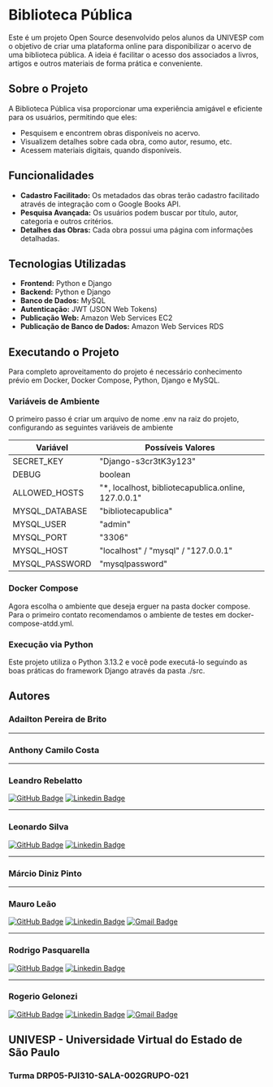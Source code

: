 # Biblioteca Pública

Este é um projeto Open Source desenvolvido pelos alunos da UNIVESP com o objetivo de criar uma plataforma online para disponibilizar o acervo de uma biblioteca pública. A ideia é facilitar o acesso dos associados a livros, artigos e outros materiais de forma prática e conveniente.

## Sobre o Projeto

A Biblioteca Pública visa proporcionar uma experiência amigável e eficiente para os usuários, permitindo que eles:

- Pesquisem e encontrem obras disponíveis no acervo.
- Visualizem detalhes sobre cada obra, como autor, resumo, etc.
- Acessem materiais digitais, quando disponíveis.

## Funcionalidades

- **Cadastro Facilitado:** Os metadados das obras terão cadastro facilitado através de integração com o Google Books API.
- **Pesquisa Avançada:** Os usuários podem buscar por título, autor, categoria e outros critérios.
- **Detalhes das Obras:** Cada obra possui uma página com informações detalhadas.

## Tecnologias Utilizadas

- **Frontend:** Python e Django
- **Backend:** Python e Django
- **Banco de Dados:** MySQL
- **Autenticação:** JWT (JSON Web Tokens)
- **Publicação Web:** Amazon Web Services EC2
- **Publicação de Banco de Dados:** Amazon Web Services RDS

## Executando o Projeto

Para completo aproveitamento do projeto é necessário conhecimento prévio em Docker, Docker Compose, Python, Django e MySQL.

### Variáveis de Ambiente

O primeiro passo é criar um arquivo de nome .env na raiz do projeto, configurando as seguintes variáveis de ambiente

| Variável                | Possíveis Valores                                   |
|-------------------------|-----------------------------------------------------|
| SECRET_KEY              | "Django-s3cr3tK3y123"                               |
| DEBUG                   | boolean                                             |
| ALLOWED_HOSTS           | "*, localhost, bibliotecapublica.online, 127.0.0.1" |
| MYSQL_DATABASE          | "bibliotecapublica"                                 |
| MYSQL_USER              | "admin"                                             |
| MYSQL_PORT              | "3306"                                              |
| MYSQL_HOST              | "localhost" / "mysql" / "127.0.0.1"                 |
| MYSQL_PASSWORD          | "mysqlpassword"                                     |

### Docker Compose

Agora escolha o ambiente que deseja erguer na pasta docker compose. Para o primeiro contato recomendamos o ambiente de testes em docker-compose-atdd.yml.

### Execução via Python

Este projeto utiliza o Python 3.13.2 e você pode executá-lo seguindo as boas práticas do framework Django através da pasta ./src.

## Autores

### Adailton Pereira de Brito

---

### Anthony Camilo Costa

---

### Leandro Rebelatto

[![GitHub Badge](https://img.shields.io/badge/-GitHub-black?style=flat-square&logo=GitHub&logoColor=white)](https://github.com/leandro2206)
[![Linkedin Badge](https://img.shields.io/badge/-LinkedIn-blue?style=flat-square&logo=Linkedin&logoColor=white)](https://www.linkedin.com/in/leandro-roberto-r-24389852/)

---

### Leonardo Silva

[![GitHub Badge](https://img.shields.io/badge/-GitHub-black?style=flat-square&logo=GitHub&logoColor=white)](https://github.com/leonardo16silva12)
[![Linkedin Badge](https://img.shields.io/badge/-Leonardo-blue?style=flat-square&logo=Linkedin&logoColor=white)](<https://www.linkedin.com/in/leonardo16silva12/>)

---

### Márcio Diniz Pinto

---

### Mauro Leão

[![GitHub Badge](https://img.shields.io/badge/-GitHub-black?style=flat-square&logo=GitHub&logoColor=white)](https://github.com/Mauroleao)
[![Linkedin Badge](https://img.shields.io/badge/-LinkedIn-blue?style=flat-square&logo=Linkedin&logoColor=white)](https://www.linkedin.com/in/mauro-s%C3%A9rgio-bouwman-le%C3%A3o-b62b41260/)
[![Gmail Badge](https://img.shields.io/badge/-bouwmanleao@gmail.com-c14438?style=flat-square&logo=Gmail&logoColor=white)](mailto:bouwmanleao@gmail.com)

---

### Rodrigo Pasquarella

[![GitHub Badge](https://img.shields.io/badge/-GitHub-black?style=flat-square&logo=GitHub&logoColor=white)](https://github.com/rodrigopasquarella)
[![Linkedin Badge](https://img.shields.io/badge/-LinkedIn-blue?style=flat-square&logo=Linkedin&logoColor=white)](https://www.linkedin.com/in/rodrigo-pasquarella-134127201/)

---

### Rogerio Gelonezi

[![GitHub Badge](https://img.shields.io/badge/-GitHub-black?style=flat-square&logo=GitHub&logoColor=white)](https://github.com/roger-gelonezi)
[![Linkedin Badge](https://img.shields.io/badge/-LinkedIn-blue?style=flat-square&logo=Linkedin&logoColor=white)](https://www.linkedin.com/in/rogeriogelonezi/)
[![Gmail Badge](https://img.shields.io/badge/-rogeriogelonezi@gmail.com-c14438?style=flat-square&logo=Gmail&logoColor=white)](mailto:rogeriogelonezi@gmail.com)

## UNIVESP - Universidade Virtual do Estado de São Paulo

### Turma DRP05-PJI310-SALA-002GRUPO-021
